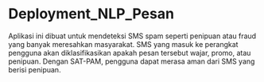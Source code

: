 # Deployment_NLP_Pesan
Aplikasi ini dibuat untuk mendeteksi SMS spam seperti penipuan atau fraud yang banyak meresahkan masyarakat. SMS yang masuk ke perangkat pengguna akan diklasifikasikan apakah pesan tersebut wajar, promo, atau penipuan. Dengan SAT-PAM, pengguna dapat merasa aman dari SMS yang berisi penipuan.
